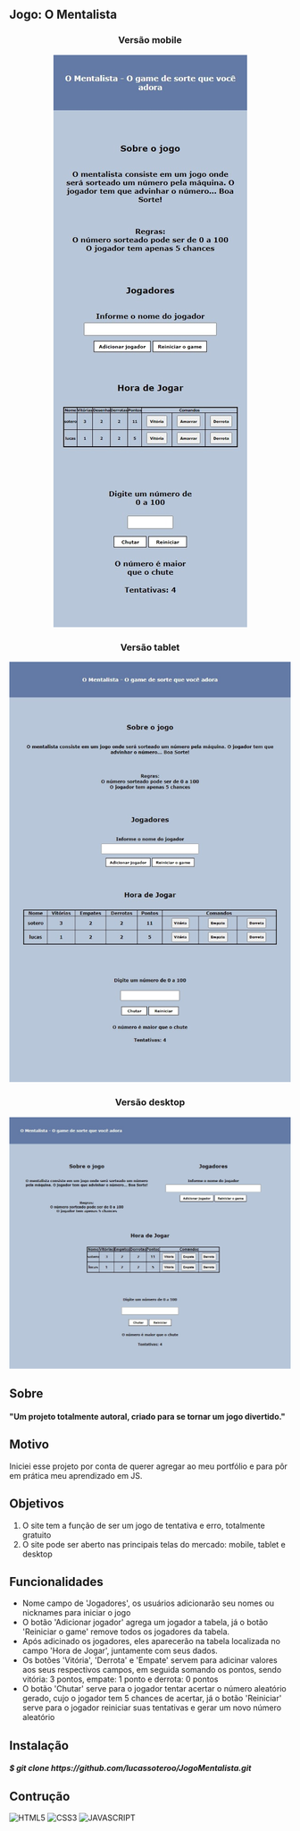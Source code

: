 <h2>Jogo: O Mentalista</h2>

<section>
  
  <h3 align="center">Versão mobile</h3>
  <p align="center"> <img src="./templates/template_smartphone.jpeg"/> </p>
  
</section>

<section>
  
  <h3 align="center">Versão tablet</h3>
  <p align="center"> <img src="./templates/template_tablet.jpeg" /> </p>
  
</section>

<section>
  
  <h3 align="center">Versão desktop</h3>
  <p align="center"> <img src="./templates/template_desktop.jpeg" /> </p>  
  
</section>

<h2>Sobre</h2>

<h4>"Um projeto totalmente autoral, criado para se tornar um jogo divertido."</h4>

<h2>Motivo</h2>

<p>Iniciei esse projeto por conta de querer agregar ao meu portfólio e para pôr em prática meu aprendizado em JS.</p>

<h2>Objetivos</h2>

<ol>
    <li>O site tem a função de ser um jogo de tentativa e erro, totalmente gratuito</li>
    <li>O site pode ser aberto nas principais telas do mercado: mobile, tablet e desktop</li>
</ol>

<h2>Funcionalidades</h2>

<ul>
    <li>Nome campo de 'Jogadores', os usuários adicionarão seu nomes ou nicknames para iniciar o jogo</li>
    <li>O botão 'Adicionar jogador' agrega um jogador a tabela, já o botão 'Reiniciar o game' remove todos os jogadores da tabela.</li>
    <li>Após adicinado os jogadores, eles aparecerão na tabela localizada no campo 'Hora de Jogar', juntamente com seus dados.</li>
    <li>Os botões 'Vitória', 'Derrota' e 'Empate' servem para adicinar valores aos seus respectivos campos, em seguida somando os pontos, sendo vitória: 3 pontos, empate: 1 ponto e derrota: 0 pontos</li>
    <li>O botão 'Chutar' serve para o jogador tentar acertar o número aleatório gerado, cujo o jogador tem 5 chances de acertar, já o botão 'Reiniciar' serve para o jogador reiniciar suas tentativas e gerar um novo número aleatório</li>
</ul>

<h2>Instalação</h2>
  
<h5>$ git clone https://github.com/lucassoteroo/JogoMentalista.git</h5> 

<h2>Contrução</h2>

![HTML5](https://img.shields.io/badge/-HTML5-E34F26?style=flat-square&logo=html5&logoColor=ffffff)
![CSS3](https://img.shields.io/badge/-CSS3-1572B6?style=flat-square&logo=css3)
![JAVASCRIPT](https://img.shields.io/badge/-JAVASCRIPT-F7DF1E?style=flat-square&logo=javascript&logoColor=ffffff)
